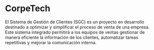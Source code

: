 # CorpeTech

<p> El Sistema de Gestión de Clientes (SGC) es un proyecto en desarrollo destinado a optimizar y simplificar el proceso de venta de una empresa. Este sistema integrado permitirá a los equipos de ventas gestionar de manera eficiente la información de los clientes, automatizar tareas repetitivas y mejorar la comunicación interna. </p>
